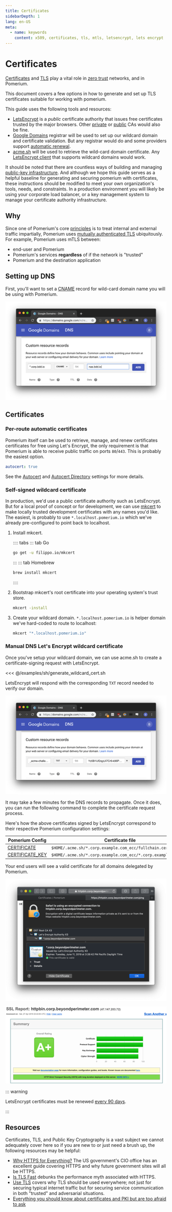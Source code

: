 ```yaml
---
title: Certificates
sidebarDepth: 1
lang: en-US
meta:
  - name: keywords
    content: x509, certificates, tls, mtls, letsencrypt, lets encrypt
---
```


# Certificates

[Certificates](https://en.wikipedia.org/wiki/X.509) and [TLS](https://en.wikipedia.org/wiki/Transport_Layer_Security) play a vital role in [zero trust][principles] networks, and in Pomerium.

This document covers a few options in how to generate and set up TLS certificates suitable for working with pomerium.

This guide uses the following tools and resources:

- [LetsEncrypt](https://letsencrypt.org/about/) is a _public_ certificate authority that issues free certificates trusted by the major browsers. Other [private](https://blog.cloudflare.com/how-to-build-your-own-public-key-infrastructure/) or [public](https://scotthelme.co.uk/are-ev-certificates-worth-the-paper-theyre-written-on/) CAs would also be fine.
- [Google Domains](https://domains.google.com/) registrar will be used to set up our wildcard domain and certificate validation. But any registrar would do and some providers support [automatic renewal](https://github.com/Neilpang/acme.sh/wiki/dnsapi).
- [acme.sh](https://github.com/Neilpang/acme.sh) will be used to retrieve the wild-card domain certificate. Any [LetsEncrypt client](https://letsencrypt.org/docs/client-options/) that supports wildcard domains would work.

It should be noted that there are countless ways of building and managing [public-key infrastructure](https://en.wikipedia.org/wiki/Public_key_infrastructure). And although we hope this guide serves as a helpful baseline for generating and securing pomerium with certificates, these instructions should be modified to meet your own organization's tools, needs, and constraints. In a production environment you will likely be using your corporate load balancer, or a key management system to manage your certificate authority infrastructure.

## Why

Since one of Pomerium's core [principles] is to treat internal and external traffic impartially, Pomerium uses [mutually authenticated TLS](https://en.wikipedia.org/wiki/Mutual_authentication) ubiquitously. For example, Pomerium uses mTLS between:

- end-user and Pomerium
- Pomerium's services **regardless** of if the network is "trusted"
- Pomerium and the destination application

## Setting up DNS

First, you'll want to set a [CNAME](https://en.wikipedia.org/wiki/CNAME_record) record for wild-card domain name you will be using with Pomerium.

![pomerium add a text entry to your dns records](./img/certificate-wildcard-domain.png)

## Certificates

### Per-route automatic certificates

Pomerium itself can be used to retrieve, manage, and renew certificates certificates for free using Let's Encrypt, the only requirement is that Pomerium is able to receive public traffic on ports `80`/`443`. This is probably the easiest option.

```yaml
autocert: true
```

See the [Autocert] and [Autocert Directory] settings for more details.

### Self-signed wildcard certificate

In production, we'd use a public certificate authority such as LetsEncrypt. But for a local proof of concept or for development, we can use [mkcert](https://mkcert.dev/) to make locally trusted development certificates with any names you'd like. The easiest, is probably to use `*.localhost.pomerium.io` which we've already pre-configured to point back to localhost.

1. Install mkcert.

   :::: tabs
   ::: tab Go
   ```bash
   go get -u filippo.io/mkcert
   ```
   :::
   ::: tab Homebrew
   ```bash
   brew install mkcert
   ```
   ::::

1. Bootstrap mkcert's root certificate into your operating system's trust store.

   ```bash
   mkcert -install
   ```

1. Create your wildcard domain. `*.localhost.pomerium.io` is helper domain we've hard-coded to route to localhost:

   ```bash
   mkcert "*.localhost.pomerium.io"
   ```

### Manual DNS Let's Encrypt wildcard certificate

Once you've setup your wildcard domain, we can use acme.sh to create a certificate-signing request with LetsEncrypt.

<<< @/examples/sh/generate_wildcard_cert.sh

LetsEncrypt will respond with the corresponding `TXT` record needed to verify our domain.

![pomerium add a text entry to your dns records](./img/certificate-domain-challenge.png)

It may take a few minutes for the DNS records to propagate. Once it does, you can run the following command to complete the certificate request process.

Here's how the above certificates signed by LetsEncrypt correspond to their respective Pomerium configuration settings:

Pomerium Config                | Certificate file
------------------------------ | --------------------------------------------------------------
[CERTIFICATE]                  | `$HOME/.acme.sh/*.corp.example.com_ecc/fullchain.cer`
[CERTIFICATE_KEY][certificate] | `$HOME/.acme.sh/*.corp.example.com_ecc/*.corp.example.com.key`

Your end users will see a valid certificate for all domains delegated by Pomerium.

![pomerium valid certificate](./img/certificates-valid-secure-certificate.png)

![pomerium certificates A+ ssl labs rating](./img/certificates-ssl-report.png)

::: warning

LetsEncrypt certificates must be renewed [every 90 days](https://letsencrypt.org/2015/11/09/why-90-days.html).

:::

## Resources

Certificates, TLS, and Public Key Cryptography is a vast subject we cannot adequately cover here so if you are new to or just need a brush up, the following resources may be helpful:

- [Why HTTPS for Everything?](https://https.cio.gov/everything/) The US government's CIO office has an excellent guide covering HTTPS and why future government sites will all be HTTPS.
- [Is TLS Fast](https://istlsfastyet.com/) debunks the performance myth associated with HTTPS.
- [Use TLS](https://smallstep.com/blog/use-tls.html) covers why TLS should be used everywhere; not just for securing typical internet traffic but for securing service communication in both "trusted" and adversarial situations.
- [Everything you should know about certificates and PKI but are too afraid to ask](https://smallstep.com/blog/everything-pki.html)

[autocert]: ../../reference/readme.md#autocert
[autocert directory]: ../../reference/readme.md#autocert-directory
[certificate]: ../../reference/readme.md#certificates
[certificate_authority]: ../../reference/readme.md#certificate-authority
[certificate_key]: ../../reference/readme.md#certificates
[override_certificate_name]: ../../reference/readme.md#override-certificate-name
[principles]: docs/background.md#history
[zero trust]: docs/background.md#zero-trust
